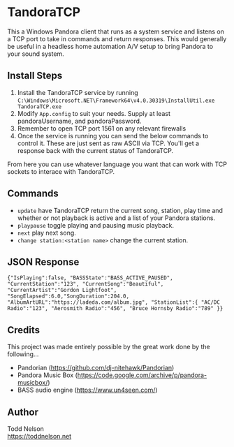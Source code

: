 # TandoraTCP
This a Windows Pandora client that runs as a system service and listens on a TCP port to take in commands and return responses.  This would generally be useful in a headless home automation A/V setup to bring Pandora to your sound system.

## Install Steps
1. Install the TandoraTCP service by running `C:\Windows\Microsoft.NET\Framework64\v4.0.30319\InstallUtil.exe TandoraTCP.exe`
1. Modify `App.config` to suit your needs.  Supply at least pandoraUsername, and pandoraPassword.
1. Remember to open TCP port 1561 on any relevant firewalls
1. Once the service is running you can send the below commands to control it.  These are just sent as raw ASCII via TCP.  You'll get a response back with the current status of TandoraTCP.

From here you can use whatever language you want that can work with TCP sockets to interace with TandoraTCP.
	
## Commands
* `update`  have TandoraTCP return the current song, station, play time and whether or not playback is active and a list of your Pandora stations.
* `playpause`  toggle playing and pausing music playback.
* `next`  play next song.
* `change station:<station name>`  change the current station.

## JSON Response
`{"IsPlaying":false,
"BASSState":"BASS_ACTIVE_PAUSED",
"CurrentStation":"123",
"CurrentSong":"Beautiful",
"CurrentArtist":"Gordon Lightfoot",
"SongElapsed":6.0,"SongDuration":204.0,
"AlbumArtURL":"https://ladeda.com/album.jpg",
"StationList":{
	"AC/DC Radio":"123",
	"Aerosmith Radio":"456",
	"Bruce Hornsby Radio":"789"
}}`


## Credits
This project was made entirely possible by the great work done by the following...
* Pandorian (https://github.com/dj-nitehawk/Pandorian)
* Pandora Music Box (https://code.google.com/archive/p/pandora-musicbox/)
* BASS audio engine (https://www.un4seen.com/)
	
## Author
Todd Nelson  
https://toddnelson.net